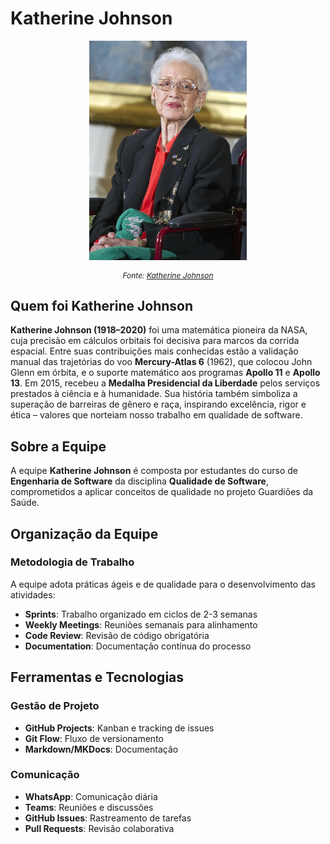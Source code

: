 # Katherine Johnson

<p align="center">
  <img src="../../assets/images/katherine-johnson.jpg" width="50%" alt="Katherine Johnson">
  
</p>

<p align="center" style="font-size: 12px; font-style: italic;">
  Fonte: <a href="https://people.com/human-interest/katherine-johnson-dies-at-101/" target="_blank">Katherine Johnson</a>
</p>


## Quem foi Katherine Johnson

**Katherine Johnson (1918–2020)** foi uma matemática pioneira da NASA, cuja precisão em cálculos orbitais foi decisiva para marcos da corrida espacial. Entre suas contribuições mais conhecidas estão a validação manual das trajetórias do voo **Mercury-Atlas 6** (1962), que colocou John Glenn em órbita, e o suporte matemático aos programas **Apollo 11** e **Apollo 13**. Em 2015, recebeu a **Medalha Presidencial da Liberdade** pelos serviços prestados à ciência e à humanidade. Sua história também simboliza a superação de barreiras de gênero e raça, inspirando excelência, rigor e ética – valores que norteiam nosso trabalho em qualidade de software.

## Sobre a Equipe

A equipe **Katherine Johnson** é composta por estudantes do curso de **Engenharia de Software** da disciplina **Qualidade de Software**, comprometidos a aplicar conceitos de qualidade no projeto Guardiões da Saúde.

## Organização da Equipe

### Metodologia de Trabalho

A equipe adota práticas ágeis e de qualidade para o desenvolvimento das atividades:

-   **Sprints**: Trabalho organizado em ciclos de 2-3 semanas
-   **Weekly Meetings**: Reuniões semanais para alinhamento
-   **Code Review**: Revisão de código obrigatória
-   **Documentation**: Documentação contínua do processo
<!-- -   **Testing**: Testes automatizados e manuais -->

## Ferramentas e Tecnologias

### Gestão de Projeto

-   **GitHub Projects**: Kanban e tracking de issues
-   **Git Flow**: Fluxo de versionamento
-   **Markdown/MKDocs**: Documentação

### Comunicação

-   **WhatsApp**: Comunicação diária
-   **Teams**: Reuniões e discussões
-   **GitHub Issues**: Rastreamento de tarefas
-   **Pull Requests**: Revisão colaborativa

<!-- ### Qualidade de Software

-   **Testes Unitários**: Jest (JavaScript)
-   **Análise Estática**: ESLint
-   **Cobertura de Código**: SimpleCov
-   **CI/CD**: GitHub Actions -->
